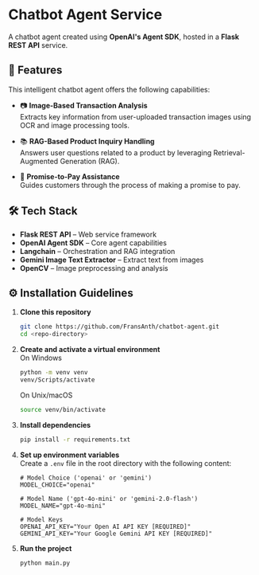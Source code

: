 # Chatbot Agent Service

A chatbot agent created using **OpenAI's Agent SDK**, hosted in a **Flask REST API** service.

## 🧠 Features

This intelligent chatbot agent offers the following capabilities:

- 📷 **Image-Based Transaction Analysis**  
  Extracts key information from user-uploaded transaction images using OCR and image processing tools.

- 📚 **RAG-Based Product Inquiry Handling**  
  Answers user questions related to a product by leveraging Retrieval-Augmented Generation (RAG).

- 💬 **Promise-to-Pay Assistance**  
  Guides customers through the process of making a promise to pay.

## 🛠️ Tech Stack

- **Flask REST API** – Web service framework  
- **OpenAI Agent SDK** – Core agent capabilities  
- **Langchain** – Orchestration and RAG integration  
- **Gemini Image Text Extractor** – Extract text from images  
- **OpenCV** – Image preprocessing and analysis  

## ⚙️ Installation Guidelines

1. **Clone this repository**  
   ```bash
   git clone https://github.com/FransAnth/chatbot-agent.git
   cd <repo-directory>
   ```

2. **Create and activate a virtual environment**  
   On Windows
   ```bash
   python -m venv venv
   venv/Scripts/activate
   ```
   On Unix/macOS
   ```bash
   source venv/bin/activate
   ```

4. **Install dependencies**  
   ```bash
   pip install -r requirements.txt
   ```

5. **Set up environment variables**  
   Create a `.env` file in the root directory with the following content:

   ```env
   # Model Choice ('openai' or 'gemini')
   MODEL_CHOICE="openai"

   # Model Name ('gpt-4o-mini' or 'gemini-2.0-flash')
   MODEL_NAME="gpt-4o-mini"

   # Model Keys
   OPENAI_API_KEY="Your Open AI API KEY [REQUIRED]"
   GEMINI_API_KEY="Your Google Gemini API KEY [REQUIRED]"
   ```

6. **Run the project**
   ```bash
   python main.py
   ```
